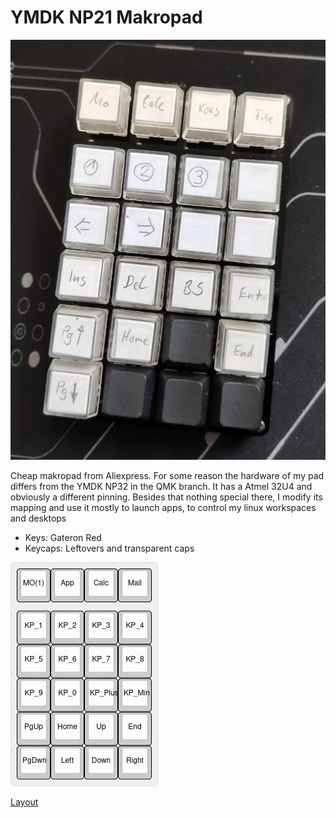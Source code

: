 # YMDK NP21 Makropad

![Makropad](YMDK.jpg)

Cheap makropad from Aliexpress. For some reason the hardware of my pad differs from the YMDK NP32 in the QMK branch. It has a Atmel 32U4 and obviously a different pinning. Besides that nothing special there, I modify its mapping and use it mostly to launch apps, to control my linux workspaces and desktops

 - Keys: Gateron Red
 - Keycaps: Leftovers and transparent caps  

![Makropad](ymdk_np21.jpg)

[Layout](http://www.keyboard-layout-editor.com/#/gists/047d124a94b16bdd7a472bd64c075454)
